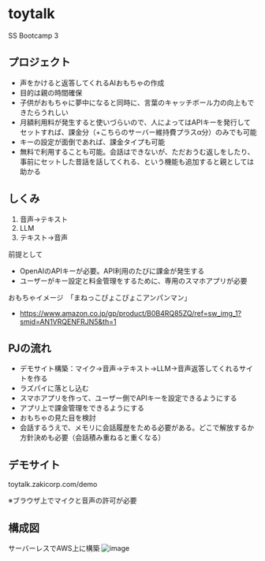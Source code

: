 # toytalk
SS Bootcamp 3

## プロジェクト
- 声をかけると返答してくれるAIおもちゃの作成
- 目的は親の時間確保
- 子供がおもちゃに夢中になると同時に、言葉のキャッチボール力の向上もできたらうれしい
- 月額利用料が発生すると使いづらいので、人によってはAPIキーを発行してセットすれば、課金分（+こちらのサーバー維持費プラスα分）のみでも可能
- キーの設定が面倒であれば、課金タイプも可能
- 無料で利用することも可能。会話はできないが、ただおうむ返しをしたり、事前にセットした昔話を話してくれる、という機能も追加すると親としては助かる


## しくみ
  1. 音声→テキスト
  2. LLM
  3. テキスト→音声

前提として
  - OpenAIのAPIキーが必要。API利用のたびに課金が発生する
  - ユーザーがキー設定と料金管理をするために、専用のスマホアプリが必要

おもちゃイメージ　「まねっこぴょこぴょこアンパンマン」
  - https://www.amazon.co.jp/gp/product/B0B4RQ85ZQ/ref=sw_img_1?smid=AN1VRQENFRJN5&th=1


## PJの流れ
  - デモサイト構築：マイク→音声→テキスト→LLM→音声返答してくれるサイトを作る
  - ラズパイに落とし込む
  - スマホアプリを作って、ユーザー側でAPIキーを設定できるようにする
  - アプリ上で課金管理をできるようにする
  - おもちゃの見た目を検討
  - 会話するうえで、メモリに会話履歴をためる必要がある。どこで解放するか方針決めも必要（会話積み重ねると重くなる）


## デモサイト
toytalk.zakicorp.com/demo

※ブラウザ上でマイクと音声の許可が必要

## 構成図
サーバーレスでAWS上に構築
![image](https://github.com/user-attachments/assets/17ba02fb-200f-44a9-a990-9b352dcf7615)
